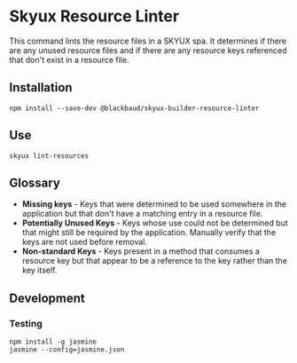 # Skyux Resource Linter

This command lints the resource files in a SKYUX spa. It determines if there are any unused resource files and if there are any resource keys referenced that don't exist in a resource file.

## Installation

```shell
npm install --save-dev @blackbaud/skyux-builder-resource-linter
```

## Use

```shell
skyux lint-resources
```

## Glossary

- **Missing keys** - Keys that were determined to be used somewhere in the application but that don't have a matching entry in a resource file.
- **Potentially Unused Keys** - Keys whose use could not be determined but that might still be required by the application. Manually verify that the keys are not used before removal.
- **Non-standard Keys** - Keys present in a method that consumes a resource key but that appear to be a reference to the key rather than the key itself.

## Development

### Testing

```shell
npm install -g jasmine
jasmine --config=jasmine.json
```
